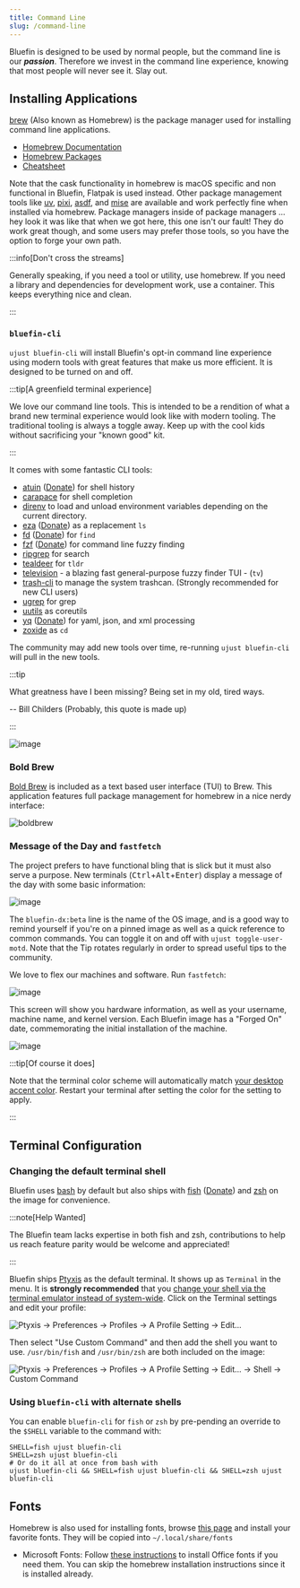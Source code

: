 ```yaml
---
title: Command Line
slug: /command-line
---
```


Bluefin is designed to be used by normal people, but the command line is our _**passion**_. Therefore we invest in the command line experience, knowing that most people will never see it. Slay out.

## Installing Applications

[brew](https://brew.sh/) (Also known as Homebrew) is the package manager used for installing command line applications.

- [Homebrew Documentation](https://docs.brew.sh/)
- [Homebrew Packages](https://formulae.brew.sh/)
- [Cheatsheet](https://devhints.io/homebrew)

Note that the cask functionality in homebrew is macOS specific and non functional in Bluefin, Flatpak is used instead. Other package management tools like [uv](https://github.com/astral-sh/uv), [pixi](https://github.com/prefix-dev/pixi), [asdf](https://asdf-vm.com/), and [mise](https://github.com/jdx/mise) are available and work perfectly fine when installed via homebrew. Package managers inside of package managers ... hey look it was like that when we got here, this one isn't our fault! They do work great though, and some users may prefer those tools, so you have the option to forge your own path.

:::info[Don't cross the streams]

Generally speaking, if you need a tool or utility, use homebrew. If you need a library and dependencies for development work, use a container. This keeps everything nice and clean.

:::

### `bluefin-cli`

`ujust bluefin-cli` will install Bluefin's opt-in command line experience using modern tools with great features that make us more efficient. It is designed to be turned on and off.

:::tip[A greenfield terminal experience]

We love our command line tools. This is intended to be a rendition of what a brand new terminal experience would look like with modern tooling. The traditional tooling is always a toggle away. Keep up with the cool kids without sacrificing your "known good" kit.

:::

It comes with some fantastic CLI tools:

- [atuin](https://github.com/atuinsh/atuin) ([Donate](https://github.com/sponsors/atuinsh)) for shell history
- [carapace](https://pixi.carapace.sh/) for shell completion
- [direnv](https://direnv.net/) to load and unload environment variables depending on the current directory.
- [eza](https://github.com/eza-community/eza) ([Donate](https://github.com/sponsors/cafkafk)) as a replacement `ls`
- [fd](https://github.com/sharkdp/fd) ([Donate](https://github.com/sponsors/sharkdp)) for `find`
- [fzf](https://github.com/junegunn/fzf) ([Donate](https://github.com/sponsors/junegunn)) for command line fuzzy finding
- [ripgrep](https://github.com/BurntSushi/ripgrep) for search
- [tealdeer](https://github.com/dbrgn/tealdeer) for `tldr`
- [television](https://github.com/alexpasmantier/television) - a blazing fast general-purpose fuzzy finder TUI - (`tv`)
- [trash-cli](https://github.com/andreafrancia/trash-cli) to manage the system trashcan. (Strongly recommended for new CLI users)
- [ugrep](https://github.com/Genivia/ugrep) for grep
- [uutils](https://github.com/uutils/coreutils) as coreutils
- [yq](https://github.com/mikefarah/yq) ([Donate](https://github.com/sponsors/mikefarah)) for yaml, json, and xml processing
- [zoxide](https://github.com/ajeetdsouza/zoxide) as `cd`

The community may add new tools over time, re-running `ujust bluefin-cli` will pull in the new tools.

:::tip

What greatness have I been missing? Being set in my old, tired ways.

-- Bill Childers (Probably, this quote is made up)

:::

![image](https://github.com/user-attachments/assets/89be8151-5b57-4b71-bbe5-988bef2d6798)

### Bold Brew

[Bold Brew](https://bold-brew.com/) is included as a text based user interface (TUI) to Brew. This application features full package management for homebrew in a nice nerdy interface:

![boldbrew](https://github.com/user-attachments/assets/d07c0455-2514-4b73-bdd5-51eec50b570d)

### Message of the Day and `fastfetch`

The project prefers to have functional bling that is slick but it must also serve a purpose. New terminals (<kbd>Ctrl</kbd>+<kbd>Alt</kbd>+<kbd>Enter</kbd>) display a message of the day with some basic information:

![image](https://github.com/user-attachments/assets/0e0326ef-6640-41a2-bd24-dae1b1647cfd)

The `bluefin-dx:beta` line is the name of the OS image, and is a good way to remind yourself if you're on a pinned image as well as a quick reference to common commands. You can toggle it on and off with `ujust toggle-user-motd`. Note that the Tip rotates regularly in order to spread useful tips to the community.

We love to flex our machines and software. Run `fastfetch`:

![image](https://github.com/user-attachments/assets/f720f9d8-7c3c-4f3c-9112-c627686e0fb1)

This screen will show you hardware information, as well as your username, machine name, and kernel version. Each Bluefin image has a "Forged On" date, commemorating the initial installation of the machine.

![image](https://github.com/user-attachments/assets/99522c15-1209-4fa5-a076-1b6289bdbc76)

:::tip[Of course it does]

Note that the terminal color scheme will automatically match [your desktop accent color](https://release.gnome.org/47/). Restart your terminal after setting the color for the setting to apply.

:::

## Terminal Configuration

### Changing the default terminal shell

Bluefin uses [bash](https://www.gnu.org/software/bash/) by default but also ships with [fish](https://fishshell.com/) ([Donate](https://github.com/sponsors/fish-shell)) and [zsh](https://www.zsh.org/) on the image for convenience.

:::note[Help Wanted]

The Bluefin team lacks expertise in both fish and zsh, contributions to help us reach feature parity would be welcome and appreciated!

:::

Bluefin ships [Ptyxis](https://devsuite.app/ptyxis/) as the default terminal. It shows up as `Terminal` in the menu. It is **strongly recommended** that you [change your shell via the terminal emulator instead of system-wide](https://tim.siosm.fr/blog/2023/12/22/dont-change-defaut-login-shell/). Click on the Terminal settings and edit your profile:

![Ptyxis → Preferences → Profiles → A Profile Setting → Edit...](https://github.com/user-attachments/assets/2c122205-dbd8-41e6-8b7b-4f536c3b69e9)

Then select "Use Custom Command" and then add the shell you want to use. `/usr/bin/fish` and `/usr/bin/zsh` are both included on the image:

![Ptyxis → Preferences → Profiles → A Profile Setting → Edit... → Shell → Custom Command](https://github.com/user-attachments/assets/8eb039db-7ec1-4847-b3d7-496d69fe9538)

### Using `bluefin-cli` with alternate shells

You can enable `bluefin-cli` for `fish` or `zsh` by pre-pending an override to the `$SHELL` variable to the command with:

```
SHELL=fish ujust bluefin-cli
SHELL=zsh ujust bluefin-cli
# Or do it all at once from bash with
ujust bluefin-cli && SHELL=fish ujust bluefin-cli && SHELL=zsh ujust bluefin-cli
```

## Fonts

Homebrew is also used for installing fonts, browse [this page](https://formulae.brew.sh/cask-font/) and install your favorite fonts. They will be copied into `~/.local/share/fonts`

- Microsoft Fonts: Follow [these instructions](https://github.com/colindean/homebrew-fonts-nonfree) to install Office fonts if you need them. You can skip the homebrew installation instructions since it is installed already.
